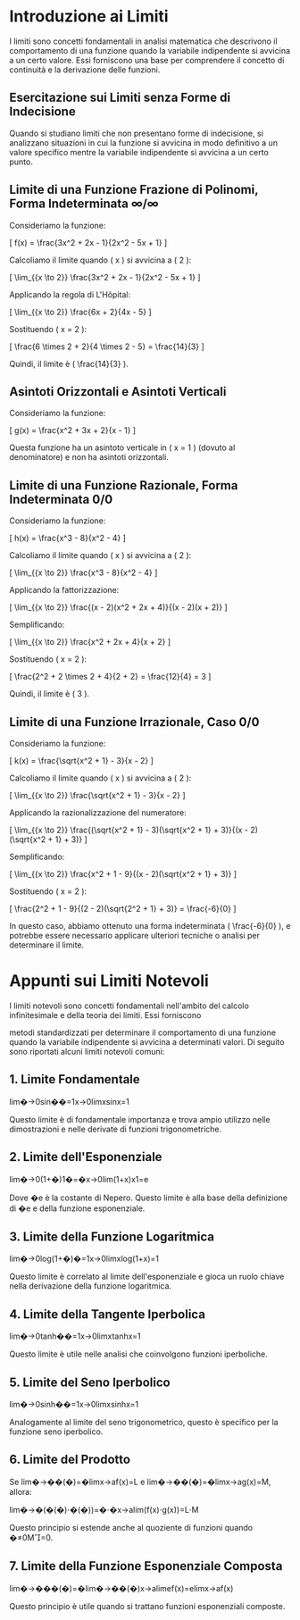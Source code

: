 # Introduzione ai Limiti

I limiti sono concetti fondamentali in analisi matematica che descrivono il comportamento di una funzione quando la variabile indipendente si avvicina a un certo valore. Essi forniscono una base per comprendere il concetto di continuità e la derivazione delle funzioni.

## Esercitazione sui Limiti senza Forme di Indecisione

Quando si studiano limiti che non presentano forme di indecisione, si analizzano situazioni in cui la funzione si avvicina in modo definitivo a un valore specifico mentre la variabile indipendente si avvicina a un certo punto.

## Limite di una Funzione Frazione di Polinomi, Forma Indeterminata ∞/∞

Consideriamo la funzione:

\[ f(x) = \frac{3x^2 + 2x - 1}{2x^2 - 5x + 1} \]

Calcoliamo il limite quando \( x \) si avvicina a \( 2 \):

\[ \lim_{{x \to 2}} \frac{3x^2 + 2x - 1}{2x^2 - 5x + 1} \]

Applicando la regola di L'Hôpital:

\[ \lim_{{x \to 2}} \frac{6x + 2}{4x - 5} \]

Sostituendo \( x = 2 \):

\[ \frac{6 \times 2 + 2}{4 \times 2 - 5} = \frac{14}{3} \]

Quindi, il limite è \( \frac{14}{3} \).

## Asintoti Orizzontali e Asintoti Verticali

Consideriamo la funzione:

\[ g(x) = \frac{x^2 + 3x + 2}{x - 1} \]

Questa funzione ha un asintoto verticale in \( x = 1 \) (dovuto al denominatore) e non ha asintoti orizzontali.

## Limite di una Funzione Razionale, Forma Indeterminata 0/0

Consideriamo la funzione:

\[ h(x) = \frac{x^3 - 8}{x^2 - 4} \]

Calcoliamo il limite quando \( x \) si avvicina a \( 2 \):

\[ \lim_{{x \to 2}} \frac{x^3 - 8}{x^2 - 4} \]

Applicando la fattorizzazione:

\[ \lim_{{x \to 2}} \frac{(x - 2)(x^2 + 2x + 4)}{(x - 2)(x + 2)} \]

Semplificando:

\[ \lim_{{x \to 2}} \frac{x^2 + 2x + 4}{x + 2} \]

Sostituendo \( x = 2 \):

\[ \frac{2^2 + 2 \times 2 + 4}{2 + 2} = \frac{12}{4} = 3 \]

Quindi, il limite è \( 3 \).

## Limite di una Funzione Irrazionale, Caso 0/0

Consideriamo la funzione:

\[ k(x) = \frac{\sqrt{x^2 + 1} - 3}{x - 2} \]

Calcoliamo il limite quando \( x \) si avvicina a \( 2 \):

\[ \lim_{{x \to 2}} \frac{\sqrt{x^2 + 1} - 3}{x - 2} \]

Applicando la razionalizzazione del numeratore:

\[ \lim_{{x \to 2}} \frac{(\sqrt{x^2 + 1} - 3)(\sqrt{x^2 + 1} + 3)}{(x - 2)(\sqrt{x^2 + 1} + 3)} \]

Semplificando:

\[ \lim_{{x \to 2}} \frac{x^2 + 1 - 9}{(x - 2)(\sqrt{x^2 + 1} + 3)} \]

Sostituendo \( x = 2 \):

\[ \frac{2^2 + 1 - 9}{(2 - 2)(\sqrt{2^2 + 1} + 3)} = \frac{-6}{0} \]

In questo caso, abbiamo ottenuto una forma indeterminata \( \frac{-6}{0} \), e potrebbe essere necessario applicare ulteriori tecniche o analisi per determinare il limite.

# Appunti sui Limiti Notevoli

I limiti notevoli sono concetti fondamentali nell'ambito del calcolo infinitesimale e della teoria dei limiti. Essi forniscono

metodi standardizzati per determinare il comportamento di una funzione quando la variabile indipendente si avvicina a determinati valori. Di seguito sono riportati alcuni limiti notevoli comuni:

## 1. Limite Fondamentale

lim⁡�→0sin⁡��=1x→0lim​xsinx​=1

Questo limite è di fondamentale importanza e trova ampio utilizzo nelle dimostrazioni e nelle derivate di funzioni trigonometriche.

## 2. Limite dell'Esponenziale

lim⁡�→0(1+�)1�=�x→0lim​(1+x)x1​=e

Dove �e è la costante di Nepero. Questo limite è alla base della definizione di �e e della funzione esponenziale.

## 3. Limite della Funzione Logaritmica

lim⁡�→0log⁡(1+�)�=1x→0lim​xlog(1+x)​=1

Questo limite è correlato al limite dell'esponenziale e gioca un ruolo chiave nella derivazione della funzione logaritmica.

## 4. Limite della Tangente Iperbolica

lim⁡�→0tanh⁡��=1x→0lim​xtanhx​=1

Questo limite è utile nelle analisi che coinvolgono funzioni iperboliche.

## 5. Limite del Seno Iperbolico

lim⁡�→0sinh⁡��=1x→0lim​xsinhx​=1

Analogamente al limite del seno trigonometrico, questo è specifico per la funzione seno iperbolico.

## 6. Limite del Prodotto

Se lim⁡�→��(�)=�limx→a​f(x)=L e lim⁡�→��(�)=�limx→a​g(x)=M, allora:

lim⁡�→�(�(�)⋅�(�))=�⋅�x→alim​(f(x)⋅g(x))=L⋅M

Questo principio si estende anche al quoziente di funzioni quando �≠0M=0.

## 7. Limite della Funzione Esponenziale Composta

lim⁡�→���(�)=�lim⁡�→��(�)x→alim​ef(x)=elimx→a​f(x)

Questo principio è utile quando si trattano funzioni esponenziali composte.
